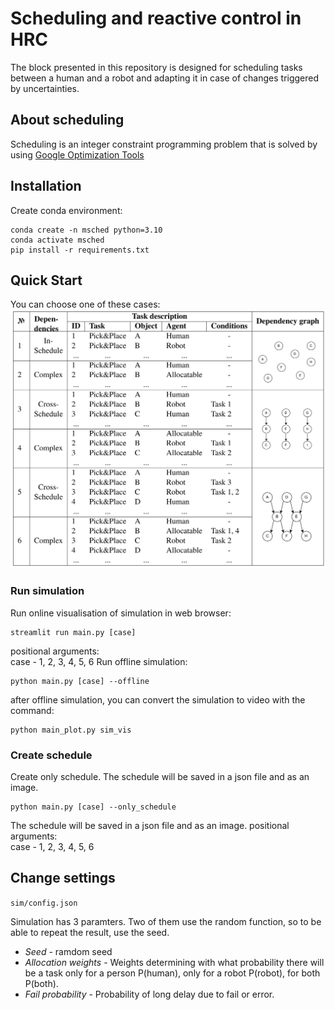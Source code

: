 # Scheduling and reactive control in HRC

The block presented in this repository is designed for scheduling tasks between a human and a robot and adapting it in case of changes triggered by uncertainties.  

## About scheduling 
Scheduling is an integer constraint programming problem that is solved by using [Google Optimization Tools][about-ortool]

[about-ortool]: https://github.com/google/or-tools

## Installation 

Create conda environment:
```
conda create -n msched python=3.10
conda activate msched
pip install -r requirements.txt
```


## Quick Start
You can choose one of these cases:
![Screenshot](cases.png)

### Run simulation
Run online visualisation of simulation in web browser:
```
streamlit run main.py [case]
```
positional arguments: <br />
  case - 1, 2, 3, 4, 5, 6
Run offline simulation:
```
python main.py [case] --offline
```
after offline simulation, you can convert the simulation to video with the command:
```
python main_plot.py sim_vis
```


### Create schedule
Create only schedule. The schedule will be saved in a json file and as an image.
```
python main.py [case] --only_schedule
```
The schedule will be saved in a json file and as an image.
positional arguments: <br />
  case - 1, 2, 3, 4, 5, 6


[//]: # (### Replay graph offline)

[//]: # (After running simulation, you can view the Gantt Chart of initial and final schedule.)

[//]: # (```)

[//]: # ( python main_plot.py )

[//]: # (```)

[//]: # (positional arguments:<br />)

[//]: # (mode - Select the mode you want to render: sim_vis or plot_schedule)

[//]: # ()
[//]: # (options: <br />)

[//]: # (*-h, --help* show this help message and exit)
## Change settings

`sim/config.json`

Simulation has 3 paramters. Two of them use the random function, so to be able to repeat the result, use the seed.

* *Seed* - ramdom seed
* *Allocation weights* - Weights determining with what probability there will be a task only for a person P(human), only for a robot P(robot), for both P(both).
* *Fail probability* - Probability of long delay due to fail or error.




